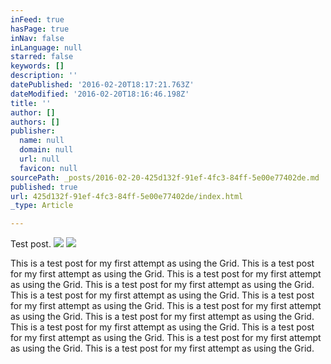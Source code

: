 ```yaml
---
inFeed: true
hasPage: true
inNav: false
inLanguage: null
starred: false
keywords: []
description: ''
datePublished: '2016-02-20T18:17:21.763Z'
dateModified: '2016-02-20T18:16:46.198Z'
title: ''
author: []
authors: []
publisher:
  name: null
  domain: null
  url: null
  favicon: null
sourcePath: _posts/2016-02-20-425d132f-91ef-4fc3-84ff-5e00e77402de.md
published: true
url: 425d132f-91ef-4fc3-84ff-5e00e77402de/index.html
_type: Article

---
```

Test post.
![](https://the-grid-user-content.s3-us-west-2.amazonaws.com/d1582ab6-9ce2-4082-8eb8-c791acc6892f.jpg)
![](https://the-grid-user-content.s3-us-west-2.amazonaws.com/29b53e1f-c7ae-40e7-898a-ec811a2c8ac8.jpg)

This is a test post for my first attempt as using the Grid. This is a test post for my first attempt as using the Grid. This is a test post for my first attempt as using the Grid. This is a test post for my first attempt as using the Grid. This is a test post for my first attempt as using the Grid. This is a test post for my first attempt as using the Grid. This is a test post for my first attempt as using the Grid. This is a test post for my first attempt as using the Grid. This is a test post for my first attempt as using the Grid. This is a test post for my first attempt as using the Grid. This is a test post for my first attempt as using the Grid. This is a test post for my first attempt as using the Grid.